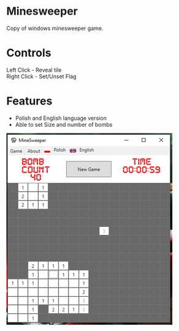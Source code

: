 # Minesweeper
Copy of windows minesweeper game.  

# Controls
Left Click -  Reveal tile  
Right Click - Set/Unset Flag

# Features
 - Polish and English language version
 - Able to set Size and number of bombs

![Game](GAME.PNG)